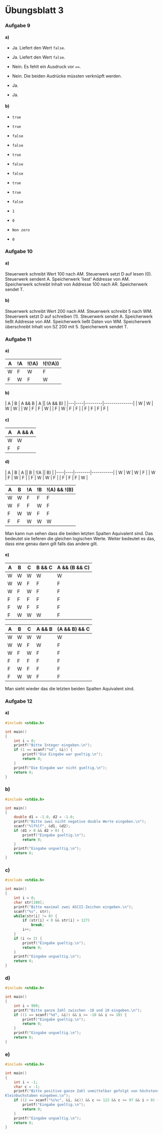 # Übungsblatt 3

### Aufgabe 9

#### a)
* Ja. Liefert den Wert `false`.

* Ja. Liefert den Wert `false`.

* Nein. Es fehlt ein Ausdruck vor `==`.

* Nein. Die beiden Audrücke müssten verknüpft werden.

* Ja.

* Ja.

#### b)
* `true`

* `true`

* `false`

* `false`

* `true`

* `false`

* `false`

* `true`

* `true`

* `false`

* `1`

* `0`

* `Non zero`

* `0`

### Aufgabe 10
#### a)
Steuerwerk schreibt Wert 100 nach AM.
Steuerwerk setzt D auf lesen (0).
Steuerwerk sendent A.
Speicherwerk 'liest' Addresse von AM.
Speicherwerk schreibt Inhalt von Addresse 100 nach AR.
Speicherwerk sendet T. 

#### b)
Steuerwerk schreibt Wert 200 nach AM.
Steuerwerk schreibt 5 nach WM.
Steuerwerk setzt D auf schreiben (1).
Steuerwerk sendet A.
Speicherwerk ließt Addresse von AM.
Speicherwerk ließt Daten von WM.
Speicherwerk überschreibt Inhalt von SZ 200 mit 5.
Speicherwerk sendet T.

### Aufgabe 11
#### a)
| A | !A | !(!A) | !(!(!A)) |
|---|----|-------|----------|
| W | F  |   W   |    F     |
| F | W  |   F   |    W     |

#### b)
| A | B  | A && B  | A || (A && B) |
|---|----|---------|---------------|
| W | W  |   W     |       W       |
| W | F  |   F     |       W       |
| F | W  |   F     |       F       |
| F | F  |   F     |       F       |

#### c)
| A | A && A |
|---|--------|
| W |   W    |
| F |   F    |

#### d)
| A  | B  | A || B | !(A || B) |
|----|----|--------|-----------|
| W  | W  |   W    |     F     |
| W  | F  |   W    |     F     |
| F  | W  |   W    |     F     |
| F  | F  |   F    |     W     |

| A  | B  | !A | !B | !(A) && !(B) |
|----|----|----|----|--------------|
| W  | W  | F  | F  |      F       |
| W  | F  | F  | W  |      F       |
| F  | W  | W  | F  |      F       |
| F  | F  | W  | W  |      W       |

Man kann nun sehen dass die beiden letzten Spalten Aquivalent
sind. Das bedeutet sie lieferen die gleichen logischen Werte.
Weiter bedeutet es das, dass eine genau dann gilt falls das andere gilt.

#### e)
| A | B | C | B && C | A && (B && C) |
|---|---|---|--------|---------------|
| W | W | W |   W    |      W        |
| W | W | F |   F    |      F        |
| W | F | W |   F    |      F        |
| F | F | F |   F    |      F        |
| F | W | F |   F    |      F        |
| F | W | W |   W    |      F        |

| A | B | C | A && B | (A && B) && C |
|---|---|---|--------|---------------|
| W | W | W |   W    |      W        |
| W | W | F |   W    |      F        |
| W | F | W |   F    |      F        |
| F | F | F |   F    |      F        |
| F | W | F |   F    |      F        |
| F | W | W |   F    |      F        |

Man sieht wieder das die letzten beiden Spalten Aquivalent sind.

### Aufgabe 12
#### a)
```C
#include <stdio.h>

int main()
{
    int i = 0;
    printf("Bitte Integer eingeben.\n");
    if (1 == scanf("%d", &i)) {
        printf("Die Eingabe war gueltig.\n");
        return 0;
    }
    printf("Die Eingabe war nicht gueltig.\n");
    return 0;
}
```

### b)
```C
#include <stdio.h>

int main()
{
    double d1 = -1.0, d2 = -1.0;
    printf("Bitte zwei nicht negative double Werte eingeben.\n");
    scanf("%lf%lf", &d1, &d2);
    if (d1 > 0 && d2 > 0) {
        printf("Eingabe gueltig.\n");
        return 0;
    }
    printf("Eingabe ungueltig.\n");
    return 0;
}
```

### c)
```C
#include <stdio.h>

int main()
{
    int i = 0;
    char str[100];
    printf("Bitte maximal zwei ASCII-Zeichen eingeben.\n");
    scanf("%s", str);
    while(str[i] != 0) {
        if (str[i] < 0 && str[i] > 127)
            break;
        i++;
    }
    if (i <= 2) {
        printf("Eingabe gueltig.\n");
        return 0;
    }
    printf("Eingabe ungueltig.\n");
    return 0;
}
```

### d)
```C
#include <stdio.h>

int main()
{
    int i = 999;
    printf("Bitte ganze Zahl zwischen -10 und 10 eingeben.\n");
    if ((1 == scanf("%d", &i)) && i >= -10 && i <= 10) {
        printf("Eingabe gueltig.\n");
        return 0;
    }
    printf("Eingabe ungueltig.\n");
    return 0;
}
```

### e)
```C
#include <stdio.h>

int main()
{
    int i = -1;
    char c = -1;
    printf("Bitte positive ganze Zahl unmittelbar gefolgt von höchstens einem \
Kleinbuchstaben eingeben.\n");
    if ((2 == scanf("%i%c", &i, &c)) && c <= 122 && c >= 97 && i > 0) {
        printf("Eingabe gueltig.\n");
        return 0;
    }
    printf("Eingabe ungueltig.\n");
    return 0;
}
```
